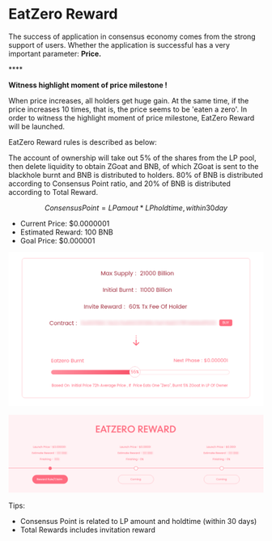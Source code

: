 # EatZero Reward

The success of application in consensus economy comes from the strong support of users. Whether the application is successful has a very important parameter: **Price.**

\*\*\*\*

**Witness highlight moment of price milestone !**

When price increases, all holders get huge gain. At the same time, if the price increases 10 times, that is, the price seems to be 'eaten a zero'. In order to witness the highlight moment of price milestone, EatZero Reward will be launched.

EatZero Reward rules is described as below:

The account of ownership will take out 5% of the shares from the LP pool, then delete liquidity to obtain ZGoat and BNB, of which ZGoat is sent to the blackhole burnt and BNB is distributed to holders. 80% of BNB is distributed according to Consensus Point ratio, and 20% of BNB is distributed according to Total Reward.

$$
Consensus Point = LP amout * LP holdtime, within  
 30day
$$

* Current Price: $0.0000001
* Estimated Reward: 100 BNB
* Goal Price: $0.000001

![\( EatZero Reward \)](../.gitbook/assets/chi-ling-fen-hong-jin-du-tiao-.png)

![\( Rules and Claim Reward\)](../.gitbook/assets/06-chi-ling-fen-hong-jiang-li-ling-qu-ji-gui-ze-.png)



Tips: 

* Consensus Point is related to LP amount and holdtime \(within 30 days\)
* Total Rewards includes invitation reward



